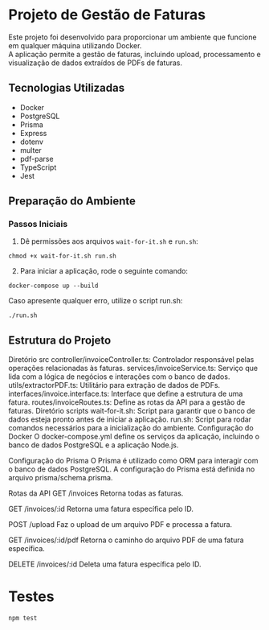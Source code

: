 # Projeto de Gestão de Faturas

Este projeto foi desenvolvido para proporcionar um ambiente que funcione em qualquer máquina utilizando Docker.  
A aplicação permite a gestão de faturas, incluindo upload, processamento e visualização de dados extraídos de PDFs de faturas.

## Tecnologias Utilizadas

- Docker
- PostgreSQL
- Prisma
- Express
- dotenv
- multer
- pdf-parse
- TypeScript
- Jest

## Preparação do Ambiente

### Passos Iniciais

1. Dê permissões aos arquivos `wait-for-it.sh` e `run.sh`:
   
`chmod +x wait-for-it.sh run.sh`

2. Para iniciar a aplicação, rode o seguinte comando:

`docker-compose up --build`

Caso apresente qualquer erro, utilize o script run.sh:

`./run.sh`


## Estrutura do Projeto
Diretório src
controller/invoiceController.ts: Controlador responsável pelas operações relacionadas às faturas.
services/invoiceService.ts: Serviço que lida com a lógica de negócios e interações com o banco de dados.
utils/extractorPDF.ts: Utilitário para extração de dados de PDFs.
interfaces/invoice.interface.ts: Interface que define a estrutura de uma fatura.
routes/invoiceRoutes.ts: Define as rotas da API para a gestão de faturas.
Diretório scripts
wait-for-it.sh: Script para garantir que o banco de dados esteja pronto antes de iniciar a aplicação.
run.sh: Script para rodar comandos necessários para a inicialização do ambiente.
Configuração do Docker
O docker-compose.yml define os serviços da aplicação, incluindo o banco de dados PostgreSQL e a aplicação Node.js.

Configuração do Prisma
O Prisma é utilizado como ORM para interagir com o banco de dados PostgreSQL. A configuração do Prisma está definida no arquivo prisma/schema.prisma.

Rotas da API
GET /invoices
Retorna todas as faturas.

GET /invoices/:id
Retorna uma fatura específica pelo ID.

POST /upload
Faz o upload de um arquivo PDF e processa a fatura.

GET /invoices/:id/pdf
Retorna o caminho do arquivo PDF de uma fatura específica.

DELETE /invoices/:id
Deleta uma fatura específica pelo ID.

# Testes
`npm test`
